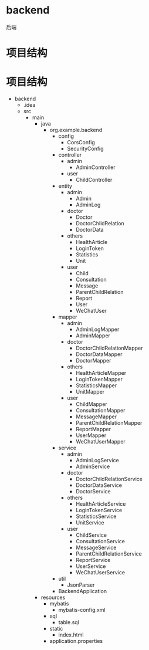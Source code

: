 # backend


后端
# 项目结构

# 项目结构

- backend
    - .idea
    - src
        - main
            - java
                - org.example.backend
                    - config
                        - CorsConfig
                        - SecurityConfig
                    - controller
                        - admin
                            - AdminController
                        - user
                            - ChildController
                    - entity
                        - admin
                            - Admin
                            - AdminLog
                        - doctor
                            - Doctor
                            - DoctorChildRelation
                            - DoctorData
                        - others
                            - HealthArticle
                            - LoginToken
                            - Statistics
                            - Unit
                        - user
                            - Child
                            - Consultation
                            - Message
                            - ParentChildRelation
                            - Report
                            - User
                            - WeChatUser
                    - mapper
                        - admin
                            - AdminLogMapper
                            - AdminMapper
                        - doctor
                            - DoctorChildRelationMapper
                            - DoctorDataMapper
                            - DoctorMapper
                        - others
                            - HealthArticleMapper
                            - LoginTokenMapper
                            - StatisticsMapper
                            - UnitMapper
                        - user
                            - ChildMapper
                            - ConsultationMapper
                            - MessageMapper
                            - ParentChildRelationMapper
                            - ReportMapper
                            - UserMapper
                            - WeChatUserMapper
                    - service
                        - admin
                            - AdminLogService
                            - AdminService
                        - doctor
                            - DoctorChildRelationService
                            - DoctorDataService
                            - DoctorService
                        - others
                            - HealthArticleService
                            - LoginTokenService
                            - StatisticsService
                            - UnitService
                        - user
                            - ChildService
                            - ConsultationService
                            - MessageService
                            - ParentChildRelationService
                            - ReportService
                            - UserService
                            - WeChatUserService
                    - util
                        - JsonParser
                    - BackendApplication
            - resources
                - mybatis
                    - mybatis-config.xml
                - sql
                    - table.sql
                - static
                    - index.html
                - application.properties
